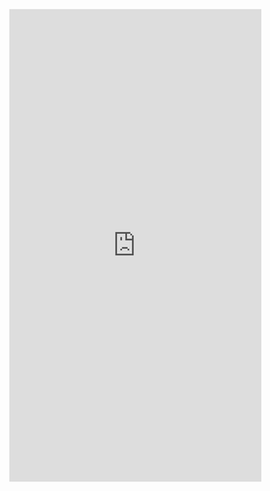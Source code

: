 <iframe  
height=850
width=90%
src="https://ks.wjx.top/vm/Qu2GEt9.aspx"  
frameborder=0  
allowfullscreen>
</iframe>